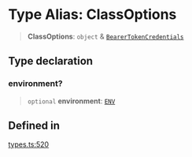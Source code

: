 # Type Alias: ClassOptions

> **ClassOptions**: `object` & [`BearerTokenCredentials`](/docs/packages/SDK/type-aliases/BearerTokenCredentials.md)

## Type declaration

### environment?

> `optional` **environment**: [`ENV`](/docs/packages/SDK/type-aliases/ENV.md)

## Defined in

[types.ts:520](https://github.com/monerium/js-monorepo/blob/main/packages/sdk/src/types.ts#L520)
